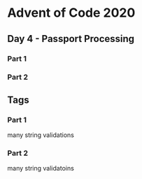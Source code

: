 # Advent of Code 2020
## Day 4 - Passport Processing

### Part 1

### Part 2


## Tags

### Part 1

many string validations

### Part 2

many string validatoins


